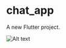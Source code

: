 # chat_app

A new Flutter project.

![Alt text]([path/to/image.png](https://github.com/ihsan7770/chat_app/blob/3f307fed53d3a98794f5fd2bec3e5d755d42039c/chatapp.png))

